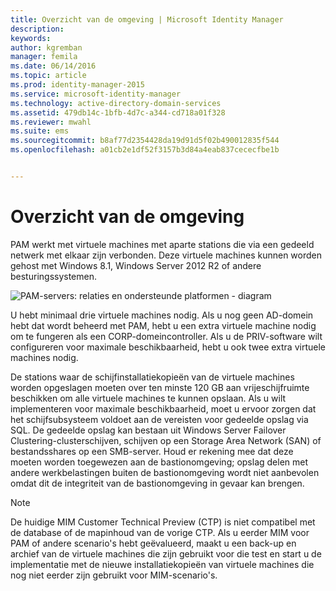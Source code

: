 ```yaml
---
title: Overzicht van de omgeving | Microsoft Identity Manager
description: 
keywords: 
author: kgremban
manager: femila
ms.date: 06/14/2016
ms.topic: article
ms.prod: identity-manager-2015
ms.service: microsoft-identity-manager
ms.technology: active-directory-domain-services
ms.assetid: 479db14c-1bfb-4d7c-a344-cd718a01f328
ms.reviewer: mwahl
ms.suite: ems
ms.sourcegitcommit: b8af77d2354428da19d91d5f02b490012835f544
ms.openlocfilehash: a01cb2e1df52f3157b3d84a4eab837cececfbe1b


---
```


# Overzicht van de omgeving

PAM werkt met virtuele machines met aparte stations die via een gedeeld netwerk met elkaar zijn verbonden. Deze virtuele machines kunnen worden gehost met Windows 8.1, Windows Server 2012 R2 of andere besturingssystemen.

![PAM-servers: relaties en ondersteunde platformen - diagram](media/pam-test-lab-architecture.png)

U hebt minimaal drie virtuele machines nodig.  Als u nog geen AD-domein hebt dat wordt beheerd met PAM, hebt u een extra virtuele machine nodig om te fungeren als een CORP-domeincontroller.  Als u de PRIV-software wilt configureren voor maximale beschikbaarheid, hebt u ook twee extra virtuele machines nodig.

De stations waar de schijfinstallatiekopieën van de virtuele machines worden opgeslagen moeten over ten minste 120 GB aan vrijeschijfruimte beschikken om alle virtuele machines te kunnen opslaan.  Als u wilt implementeren voor maximale beschikbaarheid, moet u ervoor zorgen dat het schijfsubsysteem voldoet aan de vereisten voor gedeelde opslag via SQL.  De gedeelde opslag kan bestaan uit Windows Server Failover Clustering-clusterschijven, schijven op een Storage Area Network (SAN) of bestandsshares op een SMB-server. Houd er rekening mee dat deze moeten worden toegewezen aan de bastionomgeving; opslag delen met andere werkbelastingen buiten de bastionomgeving wordt niet aanbevolen omdat dit de integriteit van de bastionomgeving in gevaar kan brengen.

> [!NOTE]
> De huidige MIM Customer Technical Preview (CTP) is niet compatibel met de database of de mapinhoud van de vorige CTP. Als u eerder MIM voor PAM of andere scenario's hebt geëvalueerd, maakt u een back-up en archief van de virtuele machines die zijn gebruikt voor die test en start u de implementatie met de nieuwe installatiekopieën van virtuele machines die nog niet eerder zijn gebruikt voor MIM-scenario's.



<!--HONumber=Jun16_HO3-->


